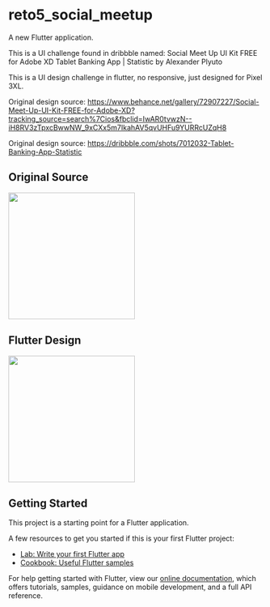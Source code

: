 # reto5_social_meetup

A new Flutter application.

This is a UI challenge found in dribbble named: Social Meet Up UI Kit FREE for Adobe XD Tablet Banking App | Statistic by Alexander Plyuto

This is a UI design challenge in flutter, no responsive, just designed for Pixel 3XL.

Original design source: https://www.behance.net/gallery/72907227/Social-Meet-Up-UI-Kit-FREE-for-Adobe-XD?tracking_source=search%7Cios&fbclid=IwAR0tvwzN--iH8RV3zTpxcBwwNW_9xCXx5m7IkahAV5qvUHFu9YURRcUZqH8

Original design source: https://dribbble.com/shots/7012032-Tablet-Banking-App-Statistic

## Original Source

<img src="https://user-images.githubusercontent.com/52869805/69771352-825bbb00-115a-11ea-84e6-b855f07f0945.png" width= 250>

## Flutter Design

<img src="https://user-images.githubusercontent.com/52869805/69771344-7bcd4380-115a-11ea-8afd-dfbe592a8a4a.png" width= 250>


## Getting Started

This project is a starting point for a Flutter application.

A few resources to get you started if this is your first Flutter project:

- [Lab: Write your first Flutter app](https://flutter.dev/docs/get-started/codelab)
- [Cookbook: Useful Flutter samples](https://flutter.dev/docs/cookbook)

For help getting started with Flutter, view our
[online documentation](https://flutter.dev/docs), which offers tutorials,
samples, guidance on mobile development, and a full API reference.
